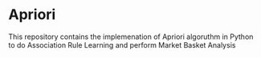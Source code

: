 # Apriori
This repository contains the implemenation of Apriori algoruthm in Python to do Association Rule Learning and perform Market Basket Analysis
